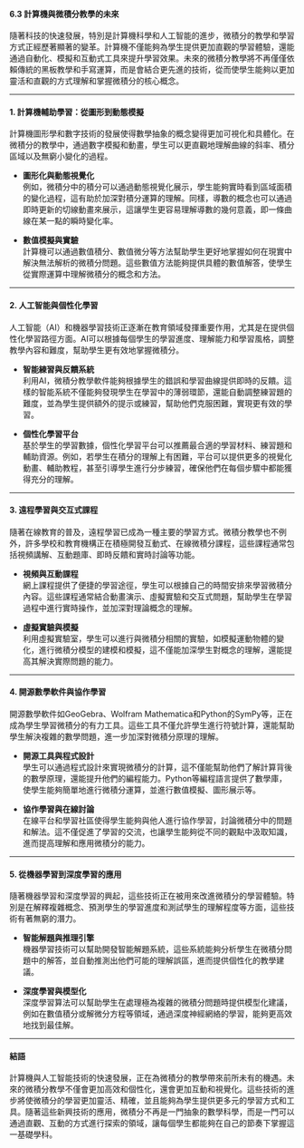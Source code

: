 #### 6.3 計算機與微積分教學的未來

隨著科技的快速發展，特別是計算機科學和人工智能的進步，微積分的教學和學習方式正經歷著顯著的變革。計算機不僅能夠為學生提供更加直觀的學習體驗，還能通過自動化、模擬和互動式工具來提升學習效果。未來的微積分教學將不再僅僅依賴傳統的黑板教學和手寫運算，而是會結合更先進的技術，從而使學生能夠以更加靈活和直觀的方式理解和掌握微積分的核心概念。

---

#### **1. 計算機輔助學習：從圖形到動態模擬**

計算機圖形學和數字技術的發展使得數學抽象的概念變得更加可視化和具體化。在微積分的教學中，通過數字模擬和動畫，學生可以更直觀地理解曲線的斜率、積分區域以及無窮小變化的過程。

- **圖形化與動態視覺化**  
  例如，微積分中的積分可以通過動態視覺化展示，學生能夠實時看到區域面積的變化過程，這有助於加深對積分運算的理解。同樣，導數的概念也可以通過即時更新的切線動畫來展示，這讓學生更容易理解導數的幾何意義，即一條曲線在某一點的瞬時變化率。

- **數值模擬與實驗**  
  計算機可以通過數值積分、數值微分等方法幫助學生更好地掌握如何在現實中解決無法解析的微積分問題。這些數值方法能夠提供具體的數值解答，使學生從實際運算中理解微積分的概念和方法。

---

#### **2. 人工智能與個性化學習**

人工智能（AI）和機器學習技術正逐漸在教育領域發揮重要作用，尤其是在提供個性化學習路徑方面。AI可以根據每個學生的學習進度、理解能力和學習風格，調整教學內容和難度，幫助學生更有效地掌握微積分。

- **智能練習與反饋系統**  
  利用AI，微積分教學軟件能夠根據學生的錯誤和學習曲線提供即時的反饋。這樣的智能系統不僅能夠發現學生在學習中的薄弱環節，還能自動調整練習題的難度，並為學生提供額外的提示或練習，幫助他們克服困難，實現更有效的學習。

- **個性化學習平台**  
  基於學生的學習數據，個性化學習平台可以推薦最合適的學習材料、練習題和輔助資源。例如，若學生在積分的理解上有困難，平台可以提供更多的視覺化動畫、輔助教程，甚至引導學生進行分步練習，確保他們在每個步驟中都能獲得充分的理解。

---

#### **3. 遠程學習與交互式課程**

隨著在線教育的普及，遠程學習已成為一種主要的學習方式。微積分教學也不例外，許多學校和教育機構正在積極開發互動式、在線微積分課程，這些課程通常包括視頻講解、互動題庫、即時反饋和實時討論等功能。

- **視頻與互動課程**  
  網上課程提供了便捷的學習途徑，學生可以根據自己的時間安排來學習微積分內容。這些課程通常結合動畫演示、虛擬實驗和交互式問題，幫助學生在學習過程中進行實時操作，並加深對理論概念的理解。

- **虛擬實驗與模擬**  
  利用虛擬實驗室，學生可以進行與微積分相關的實驗，如模擬運動物體的變化，進行微積分模型的建模和模擬，這不僅能加深學生對概念的理解，還能提高其解決實際問題的能力。

---

#### **4. 開源數學軟件與協作學習**

開源數學軟件如GeoGebra、Wolfram Mathematica和Python的SymPy等，正在成為學生學習微積分的有力工具。這些工具不僅允許學生進行符號計算，還能幫助學生解決複雜的數學問題，進一步加深對微積分原理的理解。

- **開源工具與程式設計**  
  學生可以通過程式設計來實現微積分的計算，這不僅能幫助他們了解計算背後的數學原理，還能提升他們的編程能力。Python等編程語言提供了數學庫，使學生能夠簡單地進行微積分運算，並進行數值模擬、圖形展示等。

- **協作學習與在線討論**  
  在線平台和學習社區使得學生能夠與他人進行協作學習，討論微積分中的問題和解法。這不僅促進了學習的交流，也讓學生能夠從不同的觀點中汲取知識，進而提高理解和應用微積分的能力。

---

#### **5. 從機器學習到深度學習的應用**

隨著機器學習和深度學習的興起，這些技術正在被用來改進微積分的學習體驗。特別是在解釋複雜概念、預測學生的學習進度和測試學生的理解程度等方面，這些技術有著無窮的潛力。

- **智能解題與推理引擎**  
  機器學習技術可以幫助開發智能解題系統，這些系統能夠分析學生在微積分問題中的解答，並自動推測出他們可能的理解誤區，進而提供個性化的教學建議。

- **深度學習與模型化**  
  深度學習算法可以幫助學生在處理極為複雜的微積分問題時提供模型化建議，例如在數值積分或解微分方程等領域，通過深度神經網絡的學習，能夠更高效地找到最佳解。

---

#### **結語**

計算機與人工智能技術的快速發展，正在為微積分的教學帶來前所未有的機遇。未來的微積分教學不僅會更加高效和個性化，還會更加互動和視覺化。這些技術的進步將使微積分的學習更加靈活、精確，並且能夠為學生提供更多元的學習方式和工具。隨著這些新興技術的應用，微積分不再是一門抽象的數學科學，而是一門可以通過直觀、互動的方式進行探索的領域，讓每個學生都能夠在自己的節奏下掌握這一基礎學科。